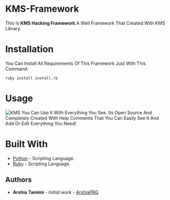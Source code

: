 # KMS-Framework
This Is **KMS Hacking Framework**.A Well Framework That Created With KMS Library.
# Installation
You Can Install All Requirements Of This Framework Just With This Command:

`ruby install install.rb`

# Usage
![KMS](http://s9.picofile.com/file/8366993884/Untitled.png)
You Can Use It With Everything You See. Its Open Source And Completely Created With Help Comments That You Can Easily See It And Add Or Edit Everything You Need!

# Built With
* [Python](https://www.python.org) - Scripting Language.
* [Ruby](https://www.ruby-lang.org) - Scripting Language.

## Authors
* **Arshia Tamimi** - _Initial work_ - [ArshiaPRG](https://github.com/Arshiaprg)
